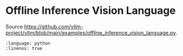# Offline Inference Vision Language

Source <https://github.com/vllm-project/vllm/blob/main/examples/offline_inference_vision_language.py>.

```{literalinclude} ../../../../examples/offline_inference_vision_language.py
:language: python
:linenos: true
```
